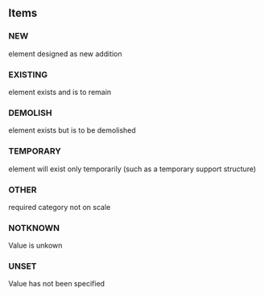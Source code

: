 

<!-- end of short definition -->
## Items

### NEW
element designed as new addition

### EXISTING
element exists and is to remain

### DEMOLISH
element exists but is to be demolished

### TEMPORARY
element will exist only temporarily (such as a temporary support structure)

### OTHER
required category not on scale

### NOTKNOWN
Value is unkown

### UNSET
Value has not been specified
